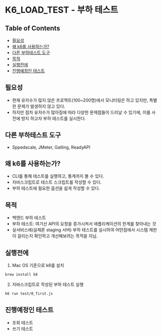 # K6_LOAD_TEST - 부하 테스트


## Table of Contents

- [필요성](#필요성)
- [왜 k6를 사용하는가?](#왜&nbsp;k6를&nbsp;사용하는가?)
- [다른 부하테스트 도구](#다른&nbsp;부하테스트&nbsp;도구)
- [목적](#목적)
- [실행전에](#실행전에)
- [진행예정인 테스트](#진행예정인&nbsp;테스트)

## 필요성
- 현재 유저수가 많지 않은 프로젝트(100~200명)에서 모니터링은 하고 있지만, 특별한 문제가 발생하지 않고 있다.
- 하지만 점차 유저수가 많아짐에 따라 다양한 문제점들이 드러날 수 있기에, 이를 사전에 방지 하고자 부하 테스트를 실시한다.

## 다른 부하테스트 도구
- Sppedscale, JMeter, Gatling, ReadyAPI

## 왜 k6를 사용하는가?
- CLI를 통해 테스트를 실행하고, 통계까지 볼 수 있다.
- 자바스크립트로 테스트 스크립트를 작성할 수 있다.
- 부하 테스트에 필요한 옵션을 쉽게 작성할 수 있다.

## 목적

- 백엔드 부하 테스트
- 부하 테스트: 여기선 API의 요청을 증가시켜서 애플리케이션의 한계를 찾아내는 것
- 실서비스에(실제론 staging 서버) 부하 테스트를 실시하여 어떤점에서 시스템 제한이 걸리는지 확인하고 개선해보려는 목적을 지님.


## 실행전에

1. Mac OS 기준으로 k6를 설치
```bash
brew install k6
```
2. 자바스크립트로 작성된 부하 테스트 실행
```bash
k6 run test/0_first.js
```

## 진행예정인 테스트

- 조회 테스트
- 쓰기 테스트